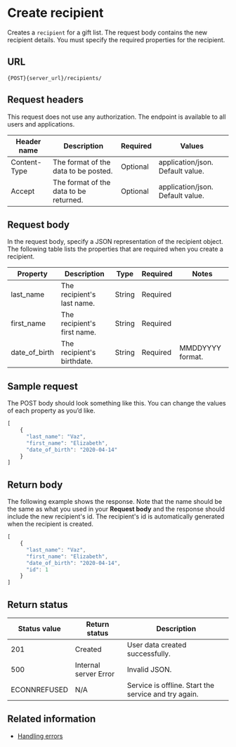 # Create recipient

Creates a `recipient` for a gift list.
The request body contains the new recipient details.
You must specify the required properties for the recipient.

## URL

```shell
{POST}{server_url}/recipients/
```

## Request headers

This request does not use any authorization. The endpoint is available to all users and applications.

| Header name | Description | Required | Values |
| -------------- | ------ | ------------ |------------ |
| Content-Type | The format of the data to be posted. | Optional | application/json. Default value.  |
| Accept | The format of the data to be returned. | Optional | application/json. Default value. |

## Request body

In the request body, specify a JSON representation of the recipient object. The following table lists the properties that are required when you create a recipient.

| Property | Description | Type | Required | Notes |
| -------------- | ------ | ------------ |------------ |------------ |
| last_name | The recipient's last name. | String | Required |   |
| first_name | The recipient's first name. | String | Required |  |
| date_of_birth | The recipient's birthdate. | String | Required | MMDDYYYY format. |

## Sample request

The POST body should look something like this. You can change the values of each property as you’d like.

```js
[
    {
      "last_name": "Vaz",
      "first_name": "Elizabeth",
      "date_of_birth": "2020-04-14"
    }
]
```

## Return body

The following example shows the response. Note that the name should be the same as what you used in your **Request body** and the response should include the new recipient's id. The recipient's id is automatically generated when the recipient is created.

```js
[
    {
      "last_name": "Vaz",
      "first_name": "Elizabeth",
      "date_of_birth": "2020-04-14",
      "id": 1
    }
]
```

## Return status

| Status value | Return status | Description |
| ------------- | ----------- | ----------- |
| 201 | Created | User data created successfully. |
| 500 | Internal server Error | Invalid JSON. |
| ECONNREFUSED | N/A | Service is offline. Start the service and try again. |

## Related information

- [Handling errors](api/handling_errors.md)
